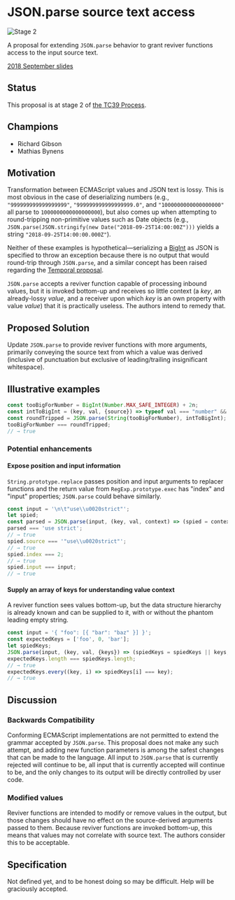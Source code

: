 # JSON.parse source text access

![Stage 2](https://badges.aleen42.com/src/tc39_3.svg)

A proposal for extending `JSON.parse` behavior to grant reviver functions access to the input source text.

[2018 September slides](https://docs.google.com/presentation/d/1PB0HCOxWZikFmTAqR5U2ZZjEiDV7NjhPN_-SK5NNG0w/edit?usp=sharing)

## Status
This proposal is at stage 2 of [the TC39 Process](https://tc39.github.io/process-document/).

## Champions
* Richard Gibson
* Mathias Bynens

## Motivation
Transformation between ECMAScript values and JSON text is lossy.
This is most obvious in the case of deserializing numbers (e.g., `"999999999999999999"`, `"999999999999999999.0"`, and `"1000000000000000000"` all parse to `1000000000000000000`), but also comes up when attempting to round-tripping non-primitive values such as Date objects (e.g., `JSON.parse(JSON.stringify(new Date("2018-09-25T14:00:00Z")))` yields a string `"2018-09-25T14:00:00.000Z"`).

Neither of these examples is hypothetical—serializing a [BigInt](https://github.com/tc39/proposal-bigint) as JSON is specified to throw an exception because there is no output that would round-trip through `JSON.parse`, and a similar concept has been raised regarding the [Temporal proposal](https://github.com/tc39/proposal-temporal).

`JSON.parse` accepts a reviver function capable of processing inbound values, but it is invoked bottom-up and receives so little context (a _key_, an already-lossy _value_, and a receiver upon which _key_ is an own property with value _value_) that it is practically useless.
The authors intend to remedy that.

## Proposed Solution
Update `JSON.parse` to provide reviver functions with more arguments, primarily conveying the source text from which a value was derived (inclusive of punctuation but exclusive of leading/trailing insignificant whitespace).

## Illustrative examples
```js
const tooBigForNumber = BigInt(Number.MAX_SAFE_INTEGER) + 2n;
const intToBigInt = (key, val, {source}) => typeof val === "number" && val % 1 === 0 ? BigInt(source) : val;
const roundTripped = JSON.parse(String(tooBigForNumber), intToBigInt);
tooBigForNumber === roundTripped;
// → true
```

### Potential enhancements
#### Expose position and input information
`String.prototype.replace` passes position and input arguments to replacer functions and the return value from `RegExp.prototype.exec` has "index" and "input" properties; `JSON.parse` could behave similarly.
```js
const input = '\n\t"use\\u0020strict"';
let spied;
const parsed = JSON.parse(input, (key, val, context) => (spied = context, val));
parsed === 'use strict';
// → true
spied.source === '"use\\u0020strict"';
// → true
spied.index === 2;
// → true
spied.input === input;
// → true

```

#### Supply an array of keys for understanding value context
A reviver function sees values bottom-up, but the data structure hierarchy is already known and can be supplied to it, with or without the phantom leading empty string.
```js
const input = '{ "foo": [{ "bar": "baz" }] }';
const expectedKeys = ['foo', 0, 'bar'];
let spiedKeys;
JSON.parse(input, (key, val, {keys}) => (spiedKeys = spiedKeys || keys, val));
expectedKeys.length === spiedKeys.length;
// → true
expectedKeys.every((key, i) => spiedKeys[i] === key);
// → true
```

## Discussion
### Backwards Compatibility
Conforming ECMAScript implementations are not permitted to extend the grammar accepted by `JSON.parse`.
This proposal does not make any such attempt, and adding new function parameters is among the safest changes that can be made to the language.
All input to `JSON.parse` that is currently rejected will continue to be, all input that is currently accepted will continue to be, and the only changes to its output will be directly controlled by user code.

### Modified values
Reviver functions are intended to modify or remove values in the output, but those changes should have no effect on the source-derived arguments passed to them.
Because reviver functions are invoked bottom-up, this means that values may not correlate with source text.
The authors consider this to be acceptable.

## Specification
Not defined yet, and to be honest doing so may be difficult.
Help will be graciously accepted.
